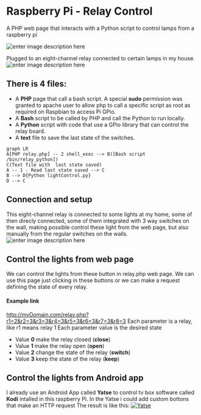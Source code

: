 
# Raspberry Pi - Relay Control

A PHP web page that interacts with a Python script  to control lamps
from a raspberry pi   

![enter image description here](https://assets.raspberrypi.com/static/532b4c25752c4235d76cc41051baf9ab/3f4ea/877fb653-7b43-4931-9cee-977a22571f65_3b+Angle+2+refresh.jpg)

Plugged to an eight-channel relay connected to certain lamps in my house.
![enter image description here](https://fixmasterelectronics.com.ph/wp-content/uploads/2016/07/IMG_0554.jpg)


## There is 4 files:

- A **PHP** page that call a bash script. A special **sudo** permission was granted to apache user to allow php to call a specific script as root as required on Raspbian to access Pi GPio.
- A **Bash** script to be called by PHP and call the Python to run locally.
- A **Python** script with code that use a GPio library that can control the relay board. 
- A **text** file to save the last state of the switches.
```mermaid
graph LR
A[PHP relay.php] -- 2 shell_exec --> B([Bash script /bin/relay_python])
C(Text file with  last state saved) 
A -- 1 - Read last state saved --> C 
B --> D{Python lightControl.py}
D --> C
```
## Connection and setup

This eight-channel relay is connected to some lights at my home, some of then direcly connected, some of them integrated with 3 way switches on the wall, making possible control these light from the web page, but also manually from the regular switches on the walls.
![enter image description here](https://upload.wikimedia.org/wikipedia/commons/7/75/3-way_switch_animated.gif) 


## Control the lights from web page 
We can control the lights from these button in relay.php web page. 
We can use this page just clicking in these buttons or we can make a request defining the state of every relay.



#### Example link

http://myDomain.com/relay.php?r1=2&r2=3&r3=3&r4=3&r5=3&r6=3&r7=3&r8=3 
Each parameter is a relay, like r1 means relay 1
Each parameter value is the desired state
- Value **0** make the relay closed (**close**) 
- Value **1** make the relay open (**open**) 
- Value **2** change the state of the relay (**switch**) 
- Value **3** keep the state of the relay (**keep**) 

## Control the lights from Android app
I already use an Android App called **Yatse** to control tv box software called **Kodi** intalled in this raspberry Pi. 
In the Yatse i could add custom bottons that make an HTTP request 
The result is like this:
 [![Yatse](https://i.stack.imgur.com/Vp2cE.png)](https://www.youtube.com/shorts/agTWJfPldqQ)
